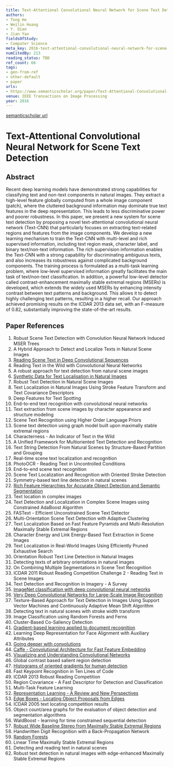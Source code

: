```yaml
---
title: Text-Attentional Convolutional Neural Network for Scene Text Detection
authors:
- Tong He
- Weilin Huang
- Y. Qiao
- Jian Yao
fieldsOfStudy:
- Computer Science
meta_key: 2016-text-attentional-convolutional-neural-network-for-scene-text-detection
numCitedBy: 213
reading_status: TBD
ref_count: 66
tags:
- gen-from-ref
- other-default
- paper
urls:
- https://www.semanticscholar.org/paper/Text-Attentional-Convolutional-Neural-Network-for-He-Huang/d0686e9e1d3096b80e9ce192c497a71d672fbed5?sort=total-citations
venue: IEEE Transactions on Image Processing
year: 2016
---
```


[semanticscholar url](https://www.semanticscholar.org/paper/Text-Attentional-Convolutional-Neural-Network-for-He-Huang/d0686e9e1d3096b80e9ce192c497a71d672fbed5?sort=total-citations)

# Text-Attentional Convolutional Neural Network for Scene Text Detection

## Abstract

Recent deep learning models have demonstrated strong capabilities for classifying text and non-text components in natural images. They extract a high-level feature globally computed from a whole image component (patch), where the cluttered background information may dominate true text features in the deep representation. This leads to less discriminative power and poorer robustness. In this paper, we present a new system for scene text detection by proposing a novel text-attentional convolutional neural network (Text-CNN) that particularly focuses on extracting text-related regions and features from the image components. We develop a new learning mechanism to train the Text-CNN with multi-level and rich supervised information, including text region mask, character label, and binary text/non-text information. The rich supervision information enables the Text-CNN with a strong capability for discriminating ambiguous texts, and also increases its robustness against complicated background components. The training process is formulated as a multi-task learning problem, where low-level supervised information greatly facilitates the main task of text/non-text classification. In addition, a powerful low-level detector called contrast-enhancement maximally stable extremal regions (MSERs) is developed, which extends the widely used MSERs by enhancing intensity contrast between text patterns and background. This allows it to detect highly challenging text patterns, resulting in a higher recall. Our approach achieved promising results on the ICDAR 2013 data set, with an F-measure of 0.82, substantially improving the state-of-the-art results.

## Paper References

1. Robust Scene Text Detection with Convolution Neural Network Induced MSER Trees
2. A Hybrid Approach to Detect and Localize Texts in Natural Scene Images
3. [Reading Scene Text in Deep Convolutional Sequences](2016-reading-scene-text-in-deep-convolutional-sequences)
4. Reading Text in the Wild with Convolutional Neural Networks
5. A robust approach for text detection from natural scene images
6. [Synthetic Data for Text Localisation in Natural Images](2016-synthetic-data-for-text-localisation-in-natural-images)
7. Robust Text Detection in Natural Scene Images
8. Text Localization in Natural Images Using Stroke Feature Transform and Text Covariance Descriptors
9. Deep Features for Text Spotting
10. End-to-end text recognition with convolutional neural networks
11. Text extraction from scene images by character appearance and structure modeling
12. Scene Text Recognition using Higher Order Language Priors
13. Scene text detection using graph model built upon maximally stable extremal regions
14. Characterness - An Indicator of Text in the Wild
15. A Unified Framework for Multioriented Text Detection and Recognition
16. Text String Detection From Natural Scenes by Structure-Based Partition and Grouping
17. Real-time scene text localization and recognition
18. PhotoOCR - Reading Text in Uncontrolled Conditions
19. End-to-end scene text recognition
20. Scene Text Localization and Recognition with Oriented Stroke Detection
21. Symmetry-based text line detection in natural scenes
22. [Rich Feature Hierarchies for Accurate Object Detection and Semantic Segmentation](2014-rich-feature-hierarchies-for-accurate-object-detection-and-semantic-segmentation)
23. Text location in complex images
24. Text Detection and Localization in Complex Scene Images using Constrained AdaBoost Algorithm
25. FASText - Efficient Unconstrained Scene Text Detector
26. Multi-Orientation Scene Text Detection with Adaptive Clustering
27. Text Localization Based on Fast Feature Pyramids and Multi-Resolution Maximally Stable Extremal Regions
28. Character Energy and Link Energy-Based Text Extraction in Scene Images
29. Text Localization in Real-World Images Using Efficiently Pruned Exhaustive Search
30. Orientation Robust Text Line Detection in Natural Images
31. Detecting texts of arbitrary orientations in natural images
32. On Combining Multiple Segmentations in Scene Text Recognition
33. ICDAR 2011 Robust Reading Competition Challenge 2 - Reading Text in Scene Images
34. Text Detection and Recognition in Imagery - A Survey
35. [ImageNet classification with deep convolutional neural networks](2012-alexnet.md)
36. [Very Deep Convolutional Networks for Large-Scale Image Recognition](2014-vggnet.md)
37. Texture-Based Approach for Text Detection in Images Using Support Vector Machines and Continuously Adaptive Mean Shift Algorithm
38. Detecting text in natural scenes with stroke width transform
39. Image Classification using Random Forests and Ferns
40. Cluster-Based Co-Saliency Detection
41. [Gradient-based learning applied to document recognition](1998-lenet5.md)
42. Learning Deep Representation for Face Alignment with Auxiliary Attributes
43. [Going deeper with convolutions](2015-going-deeper-with-convolutions)
44. [Caffe - Convolutional Architecture for Fast Feature Embedding](2014-caffe-convolutional-architecture-for-fast-feature-embedding)
45. [Visualizing and Understanding Convolutional Networks](2014-visualizing-and-understanding-convolutional-networks)
46. Global contrast based salient region detection
47. [Histograms of oriented gradients for human detection](2005-histograms-of-oriented-gradients-for-human-detection)
48. Fast Keypoint Recognition in Ten Lines of Code
49. ICDAR 2013 Robust Reading Competition
50. Region Covariance - A Fast Descriptor for Detection and Classification
51. Multi-Task Feature Learning
52. [Representation Learning - A Review and New Perspectives](2013-representation-learning-a-review-and-new-perspectives)
53. [Edge Boxes - Locating Object Proposals from Edges](2014-edge-boxes-locating-object-proposals-from-edges)
54. ICDAR 2005 text locating competition results
55. Object count/area graphs for the evaluation of object detection and segmentation algorithms
56. WaldBoost - learning for time constrained sequential detection
57. [Robust Wide Baseline Stereo from Maximally Stable Extremal Regions](2002-robust-wide-baseline-stereo-from-maximally-stable-extremal-regions)
58. Handwritten Digit Recognition with a Back-Propagation Network
59. [Random Forests](2004-random-forests)
60. Linear Time Maximally Stable Extremal Regions
61. Detecting and reading text in natural scenes
62. Robust text detection in natural images with edge-enhanced Maximally Stable Extremal Regions
